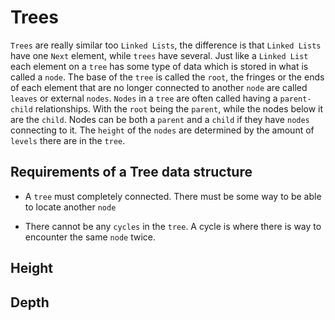 # Trees

```Trees``` are really similar too ```Linked Lists```, the difference is that ```Linked Lists``` have one ```Next``` element, while ```trees``` have several. Just like a ```Linked List``` each element on a ```tree``` has some type of data which is stored in what is called a ```node```. The base of the ```tree``` is called the ```root```, the fringes or the ends of each element that are no longer connected to another ```node``` are called ```leaves``` or external ```nodes```. ```Nodes``` in a ```tree``` are often called having a ```parent-child``` relationships. With the ```root``` being the ```parent```, while the nodes below it are the ```child```. Nodes can be both a ```parent``` and a ```child``` if they have ```nodes``` connecting to it. The ```height``` of the ```nodes``` are determined by the amount of ```levels``` there are in the ```tree```. 

## Requirements of a Tree data structure

- A ```tree``` must completely connected. There must be some way to be able to locate another ```node```

- There cannot be any ```cycles``` in the ```tree```. A cycle is where there is way to encounter the same ```node``` twice.

## Height

## Depth